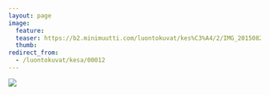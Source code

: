 ```yaml
---
layout: page
image:
  feature:
  teaser: https://b2.minimuutti.com/luontokuvat/kes%C3%A4/2/IMG_20150829_143927-245px.jpg
  thumb:
redirect_from:
  - /luontokuvat/kesa/00012
---
```


![](https://b2.minimuutti.com/luontokuvat/kes%C3%A4/2/IMG_20150829_143927-800px.jpg)